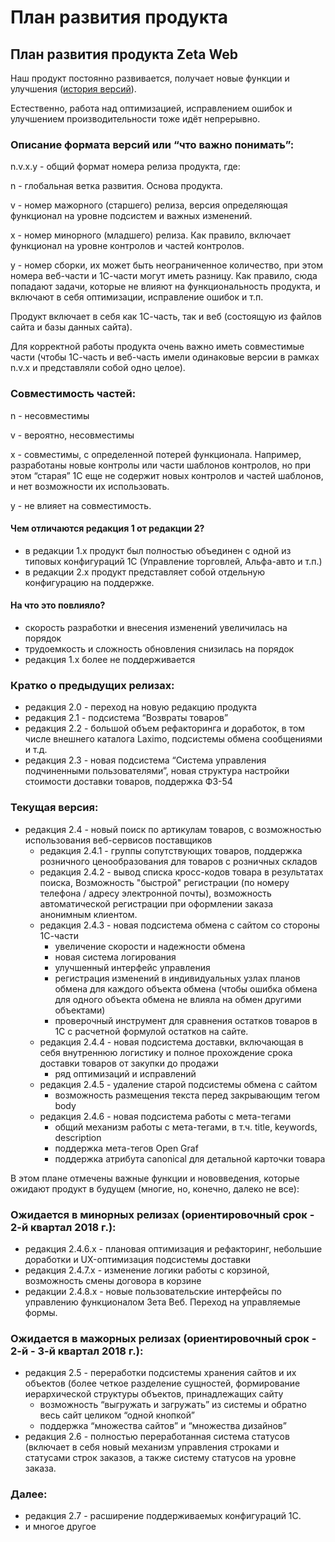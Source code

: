 # План развития продукта



## **План развития продукта Zeta Web**

Наш продукт постоянно развивается, получает новые функции и улучшения \([история версий](istoriya-izmenenii/)\).  

Естественно, работа над оптимизацией, исправлением ошибок и улучшением производительности тоже идёт непрерывно.

### Описание формата версий или “что важно понимать”:

n.v.x.y - общий формат номера релиза продукта, где:

n - глобальная ветка развития. Основа продукта.

v - номер мажорного \(старшего\) релиза, версия определяющая функционал на уровне подсистем и важных изменений.

x - номер минорного \(младшего\) релиза. Как правило, включает функционал на уровне контролов и частей контролов.

y - номер сборки, их может быть неограниченное количество, при этом номера веб-части и 1С-части могут иметь разницу. Как правило, сюда попадают задачи, которые не влияют на функциональность продукта, и включают в себя оптимизации, исправление ошибок и т.п.

Продукт включает в себя как 1С-часть, так и веб \(состоящую из файлов сайта и базы данных сайта\).

Для корректной работы продукта очень важно иметь совместимые части \(чтобы 1С-часть и веб-часть имели одинаковые версии в рамках n.v.x и представляли собой одно целое\).

### Совместимость частей:

n - несовместимы

v - вероятно, несовместимы

x - совместимы, с определенной потерей функционала. Например, разработаны новые контролы или части шаблонов контролов, но при этом “старая” 1С еще не содержит новых контролов и частей шаблонов, и нет возможности их использовать.

y - не влияет на совместимость.

#### Чем отличаются редакция 1 от редакции 2?

* в редакции 1.х продукт был полностью объединен с одной из типовых конфигураций 1С \(Управление торговлей, Альфа-авто и т.п.\)
* в редакции 2.х продукт представляет собой отдельную конфигурацию на поддержке.

#### На что это повлияло?

* скорость разработки и внесения изменений увеличилась на порядок
* трудоемкость и сложность обновления снизилась на порядок
* редакция 1.х более не поддерживается

### Кратко о предыдущих релизах:

* редакция 2.0 - переход на новую редакцию продукта
* редакция 2.1 - подсистема “Возвраты товаров”
* редакция 2.2 - большой объем рефакторинга и доработок, в том числе внешнего каталога Laximo, подсистемы обмена сообщениями и т.д.
* редакция 2.3 - новая подсистема “Система управления подчиненными пользователями”, новая структура настройки стоимости доставки товаров, поддержка ФЗ-54

### Текущая версия:

* редакция 2.4 - новый поиск по артикулам товаров, с возможностью использования веб-сервисов поставщиков
  * редакция 2.4.1 - группы сопутствующих товаров, поддержка розничного ценообразования для товаров с розничных складов
  * редакция 2.4.2 - вывод списка кросс-кодов товара в результатах поиска,  Возможность "быстрой" регистрации \(по номеру телефона / адресу электронной почты\), возможность автоматической регистрации при оформлении заказа анонимным клиентом.
  * редакция 2.4.3 - новая подсистема обмена с сайтом со стороны 1С-части
    * увеличение скорости и надежности обмена
    * новая система логирования
    * улучшенный интерфейс управления
    * регистрация изменений в индивидуальных узлах планов обмена для каждого объекта обмена \(чтобы ошибка обмена для одного объекта обмена не влияла на обмен другими объектами\)
    * проверочный инструмент для сравнения остатков товаров в 1С с расчетной формулой остатков на сайте.
  * редакция 2.4.4 - новая подсистема доставки, включающая в себя внутреннюю логистику и полное прохождение срока доставки товаров от закупки до продажи
    * ряд оптимизаций и исправлений
  * редакция 2.4.5 - удаление старой подсистемы обмена с сайтом
    * возможность размещения текста перед закрывающим тегом body
  * редакция 2.4.6 - новая подсистема работы с мета-тегами
    * общий механизм работы с мета-тегами, в т.ч. title, keywords, description
    * поддержка мета-тегов Open Graf
    * поддержка атрибута canonical для детальной карточки товара

В этом плане отмечены важные функции и нововведения, которые ожидают продукт в будущем \(многие, но, конечно, далеко не все\):

### Ожидается в минорных релизах \(ориентировочный срок - 2-й квартал 2018 г.\):

* редакция 2.4.6.х - плановая оптимизация и рефакторинг, небольшие доработки и UX-оптимизация подсистемы доставки
* редакция 2.4.7.х - изменение логики работы с корзиной, возможность смены договора в корзине
* редакции 2.4.8.х - новые пользовательские интерфейсы по управлению функционалом Зета Веб. Переход на управляемые формы.

### Ожидается в мажорных релизах \(ориентировочный срок - 2-й - 3-й квартал 2018 г.\):

* редакция 2.5 - переработки подсистемы хранения сайтов и их объектов \(более четкое разделение сущностей, формирование иерархической структуры объектов, принадлежащих сайту
  * возможность “выгружать и загружать” из системы и обратно весь сайт целиком “одной кнопкой”
  * поддержка “множества сайтов” и “множества дизайнов”
* редакция 2.6 - полностью переработанная система статусов \(включает в себя новый механизм управления строками и статусами строк заказов, а также систему статусов на уровне заказа.

### Далее:

* редакция 2.7 - расширение поддерживаемых конфигураций 1С.
* и многое другое

